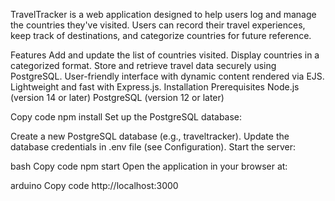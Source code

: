 TravelTracker is a web application designed to help users log and manage the countries they've visited. Users can record their travel experiences, keep track of destinations, and categorize countries for future reference.

Features
Add and update the list of countries visited.
Display countries in a categorized format.
Store and retrieve travel data securely using PostgreSQL.
User-friendly interface with dynamic content rendered via EJS.
Lightweight and fast with Express.js.
Installation
Prerequisites
    Node.js (version 14 or later)
    PostgreSQL (version 12 or later)

Copy code
npm install
Set up the PostgreSQL database:

Create a new PostgreSQL database (e.g., traveltracker).
Update the database credentials in .env file (see Configuration).
Start the server:

bash
Copy code
npm start
Open the application in your browser at:

arduino
Copy code
http://localhost:3000
